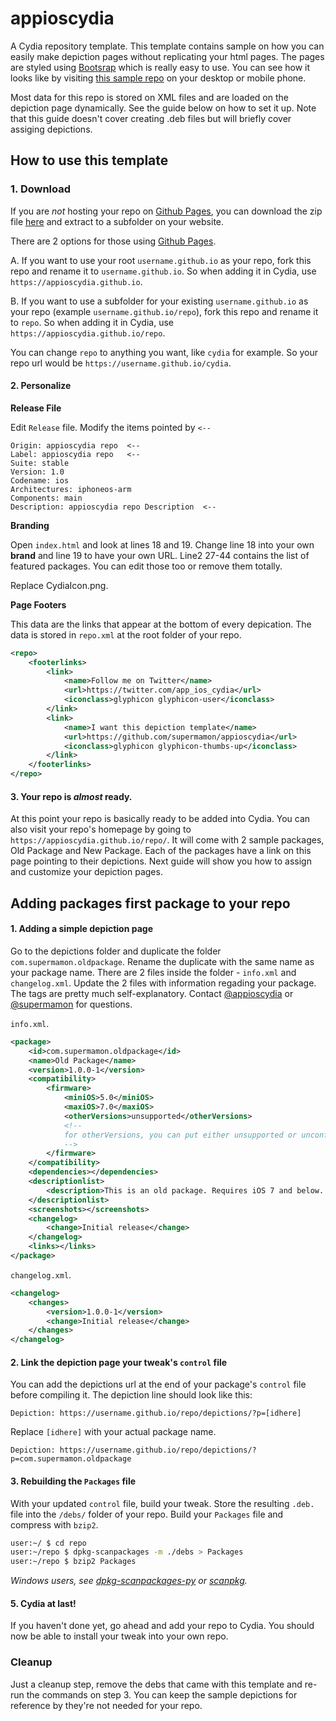 # appioscydia
A Cydia repository template. This template contains sample on how you can easily make depiction pages without replicating your html pages. The pages are styled using [Bootsrap](http://getbootstrap.com/) which is really easy to use. You can see how it looks like by visiting [this sample repo](https://supermamon.github.io/appioscydia/) on your desktop or mobile phone.

Most data for this repo is stored on XML files and are loaded on the depiction page dynamically. See the guide below on how to set it up. Note that this guide doesn't cover creating .deb files but will briefly cover assiging depictions.

## How to use this template

### 1. Download

If you are *not* hosting your repo on [Github Pages](https://pages.github.com/), you can download the zip file [here](https://github.com/supermamon/appioscydia/archive/master.zip) and extract to a subfolder on your website.

There are 2 options for those using [Github Pages](https://pages.github.com/).

A. If you want to use your root `username.github.io` as your repo, fork this repo and rename it to `username.github.io`. So when adding it in Cydia, use `https://appioscydia.github.io`.

B. If you want to use a subfolder for your existing `username.github.io` as your repo (example `username.github.io/repo`), fork this repo and rename it to `repo`. So when adding it in Cydia, use `https://appioscydia.github.io/repo`.

You can change `repo` to anything you want, like `cydia` for example. So your repo url would be `https://username.github.io/cydia`.


#### 2. Personalize

**Release File**

Edit `Release` file. Modify the items pointed by `<--`

    Origin: appioscydia repo  <--
    Label: appioscydia repo   <--
    Suite: stable
    Version: 1.0
    Codename: ios
    Architectures: iphoneos-arm
    Components: main
    Description: appioscydia repo Description  <--

**Branding**

Open `index.html` and look at lines 18 and 19.
Change line 18 into your own **brand** and line 19 to have your own URL.
Line2 27-44 contains the list of featured packages.
You can edit those too or remove them totally.

Replace CydiaIcon.png.


**Page Footers**

This data are the links that appear at the bottom of every depication. The data is stored in `repo.xml` at the root folder of your repo.

```xml
<repo>
    <footerlinks>
        <link>
            <name>Follow me on Twitter</name>
            <url>https://twitter.com/app_ios_cydia</url>
            <iconclass>glyphicon glyphicon-user</iconclass>
        </link>
        <link>
            <name>I want this depiction template</name>
            <url>https://github.com/supermamon/appioscydia</url>
            <iconclass>glyphicon glyphicon-thumbs-up</iconclass>
        </link>
    </footerlinks>
</repo>
```


#### 3. Your repo is _almost_ ready.
At this point your repo is basically ready to be added into Cydia.
You can also visit your repo's homepage by going to `https://appioscydia.github.io/repo/`.
It will come with 2 sample packages, Old Package and New Package.
Each of the packages have a link on this page pointing to their depictions.
Next guide will show you how to assign and customize your depiction pages.

## Adding packages first package to your repo

#### 1. Adding a simple depiction page

Go to the depictions folder and duplicate the folder `com.supermamon.oldpackage`.
Rename the duplicate with the same name as your package name.
There are 2 files inside the folder - `info.xml` and `changelog.xml`.
Update the 2 files with information regading your package.
The tags are pretty much self-explanatory.
Contact [@appioscydia](https://twitter.com/app_ios_cydia) or [@supermamon](https://twitter.com/supermamon) for questions.

`info.xml`.
```xml
<package>
    <id>com.supermamon.oldpackage</id>
    <name>Old Package</name>
    <version>1.0.0-1</version>
    <compatibility>
        <firmware>
            <miniOS>5.0</miniOS>
            <maxiOS>7.0</maxiOS>
            <otherVersions>unsupported</otherVersions>
            <!--
            for otherVersions, you can put either unsupported or unconfirmed
            -->
        </firmware>
    </compatibility>
    <dependencies></dependencies>
    <descriptionlist>
        <description>This is an old package. Requires iOS 7 and below..</description>
    </descriptionlist>
    <screenshots></screenshots>
    <changelog>
        <change>Initial release</change>
    </changelog>
    <links></links>
</package>
```

`changelog.xml`.
```xml
<changelog>
    <changes>
        <version>1.0.0-1</version>
        <change>Initial release</change>
    </changes>
</changelog>
```


#### 2. Link the depiction page your tweak's `control` file

You can add the depictions url at the end of your package's `control` file before compiling it.
The depiction line should look like this:

```text
Depiction: https://username.github.io/repo/depictions/?p=[idhere]
```

Replace `[idhere]` with your actual package name.

```text
Depiction: https://username.github.io/repo/depictions/?p=com.supermamon.oldpackage
```

#### 3. Rebuilding the `Packages` file

With your updated `control` file, build your tweak.
Store the resulting `.deb.` file into the `/debs/` folder of your repo.
Build your `Packages` file and compress with `bzip2`.

```sh
user:~/ $ cd repo
user:~/repo $ dpkg-scanpackages -m ./debs > Packages
user:~/repo $ bzip2 Packages
```

_Windows users, see [dpkg-scanpackages-py](https://github.com/supermamon/dpkg-scanpackages-py) or [scanpkg](https://github.com/mstg/scanpkg)._

#### 5. Cydia at last!

If you haven't done yet, go ahead and add your repo to Cydia.
You should now be able to install your tweak into your own repo.

### Cleanup

Just a cleanup step, remove the debs that came with this template and re-run the commands on step 3. You can keep the sample depictions for reference by they're not needed for your repo.